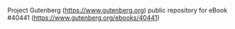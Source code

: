 Project Gutenberg (https://www.gutenberg.org) public repository for eBook #40441 (https://www.gutenberg.org/ebooks/40441)
